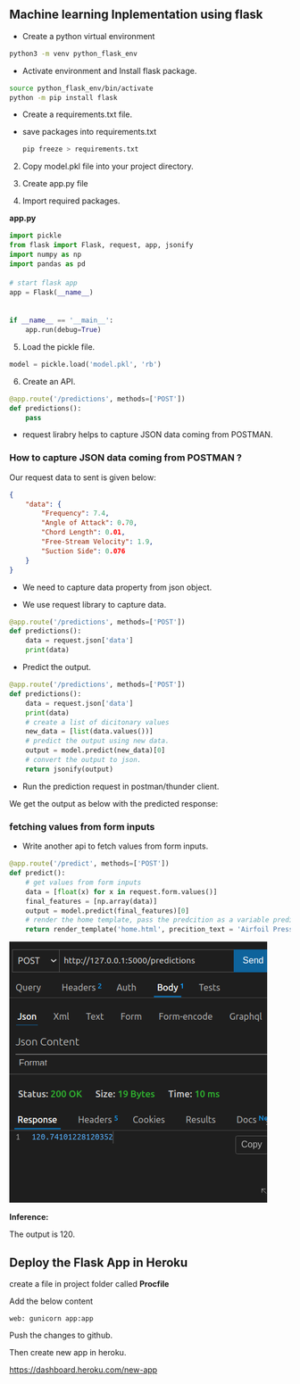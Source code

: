 ## Machine learning Inplementation using flask

- Create a python virtual environment

```bash
python3 -m venv python_flask_env
```

- Activate environment and Install flask package.

```bash
source python_flask_env/bin/activate
python -m pip install flask
```

- Create a requirements.txt file.

- save packages into requirements.txt

    ```bash
    pip freeze > requirements.txt
    ```

2. Copy model.pkl file into your project directory.

3. Create app.py file

4. Import required packages.

**app.py**

```py
import pickle
from flask import Flask, request, app, jsonify
import numpy as np
import pandas as pd

# start flask app
app = Flask(__name__)


if __name__ == '__main__':
    app.run(debug=True)
```

5. Load the pickle file.

```py
model = pickle.load('model.pkl', 'rb')
```

6. Create an API.

```py
@app.route('/predictions', methods=['POST'])
def predictions():
    pass
```

- request lirabry helps to capture JSON data coming from POSTMAN.

### How to capture JSON data coming from POSTMAN ?

Our request data to sent is given below:

```json
{
    "data": {
        "Frequency": 7.4,
        "Angle of Attack": 0.70,
        "Chord Length": 0.01,
        "Free-Stream Velocity": 1.9,
        "Suction Side": 0.076
    }
}
```

- We need to capture data property from json object.

- We use request library to capture data.

```py
@app.route('/predictions', methods=['POST'])
def predictions():
    data = request.json['data']
    print(data)
```

- Predict the output.

```py
@app.route('/predictions', methods=['POST'])
def predictions():
    data = request.json['data']
    print(data)
    # create a list of dicitonary values
    new_data = [list(data.values())]
    # predict the output using new data.
    output = model.predict(new_data)[0]
    # convert the output to json.
    return jsonify(output)
```

- Run the prediction request in postman/thunder client.

We get the output as below with the predicted response:

### fetching values from form inputs

- Write another api to fetch values from form inputs.

```py
@app.route('/predict', methods=['POST'])
def predict():
    # get values from form inputs
    data = [float(x) for x in request.form.values()]
    final_features = [np.array(data)]
    output = model.predict(final_features)[0]
    # render the home template, pass the predcition as a variable prediction_text
    return render_template('home.html', precition_text = 'Airfoil Pressure')
```

![](./images/1.png) 

**Inference:**

The output is 120.

## Deploy the Flask App in Heroku

create a file in project folder called **Procfile**

Add the below content 

```Procfile
web: gunicorn app:app
```

Push the changes to github.

Then create new app in heroku.

https://dashboard.heroku.com/new-app






